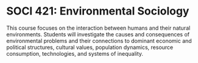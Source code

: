 # SOCI 421: Environmental Sociology

This course focuses on the interaction between humans and their natural environments. Students will investigate the causes and consequences of environmental problems and their connections to dominant economic and political structures, cultural values, population dynamics, resource consumption, technologies, and systems of inequality.